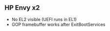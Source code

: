HP Envy x2
----------

- No EL2 visible (UEFI runs in EL1)
- GOP framebuffer works after ExitBootServices
